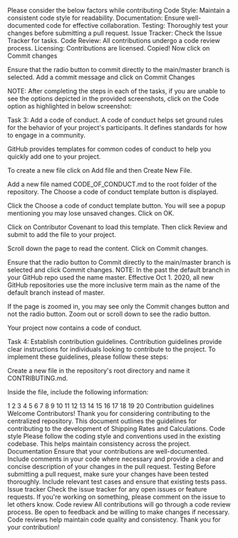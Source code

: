 Please consider the below factors while contributing
Code Style:
Maintain a consistent code style for readability.
Documentation:
Ensure well-documented code for effective collaboration.
Testing:
Thoroughly test your changes before submitting a pull request.
Issue Tracker:
Check the Issue Tracker for tasks.
Code Review:
All contributions undergo a code review process.
Licensing:
Contributions are licensed.
Copied!
Now click on Commit changes



Ensure that the radio button to commit directly to the main/master branch is selected. Add a commit message and click on Commit Changes



NOTE: After completing the steps in each of the tasks, if you are unable to see the options depicted in the provided screenshots, click on the Code option as highlighted in below screenshot:




Task 3: Add a code of conduct.
A code of conduct helps set ground rules for the behavior of your project's participants. It defines standards for how to engage in a community.

GitHub provides templates for common codes of conduct to help you quickly add one to your project.

To create a new file click on Add file and then Create New File.



Add a new file named CODE_OF_CONDUCT.md to the root folder of the repository. The Choose a code of conduct template button is displayed.



Click the Choose a code of conduct template button. You will see a popup mentioning you may lose unsaved changes. Click on OK.



Click on Contributor Covenant to load this template. Then click Review and submit to add the file to your project.



Scroll down the page to read the content. Click on Commit changes.



Ensure that the radio button to Commit directly to the main/master branch is selected and click Commit changes.
NOTE: In the past the default branch in your GitHub repo used the name master. Effective Oct 1. 2020, all new GitHub repositories use the more inclusive term main as the name of the default branch instead of master.




If the page is zoomed in, you may see only the Commit changes button and not the radio button. Zoom out or scroll down to see the radio button.


Your project now contains a code of conduct.


Task 4: Establish contribution guidelines.
Contribution guidelines provide clear instructions for individuals looking to contribute to the project. To implement these guidelines, please follow these steps:

Create a new file in the repository's root directory and name it CONTRIBUTING.md.

Inside the file, include the following information:

1
2
3
4
5
6
7
8
9
10
11
12
13
14
15
16
17
18
19
20
Contribution guidelines
Welcome Contributors!
Thank you for considering contributing to the centralized repository. This document outlines the guidelines for contributing to the development of Shipping Rates and Calculations.
Code style
Please follow the coding style and conventions used in the existing codebase. This helps maintain consistency across the project.
Documentation
Ensure that your contributions are well-documented. Include comments in your code where necessary and provide a clear and concise description of your changes in the pull request.
Testing
Before submitting a pull request, make sure your changes have been tested thoroughly. Include relevant test cases and ensure that existing tests pass.
Issue tracker
Check the issue tracker for any open issues or feature requests. If you're working on something, please comment on the issue to let others know.
Code review
All contributions will go through a code review process. Be open to feedback and be willing to make changes if necessary. Code reviews help maintain code quality and consistency.
Thank you for your contribution!
